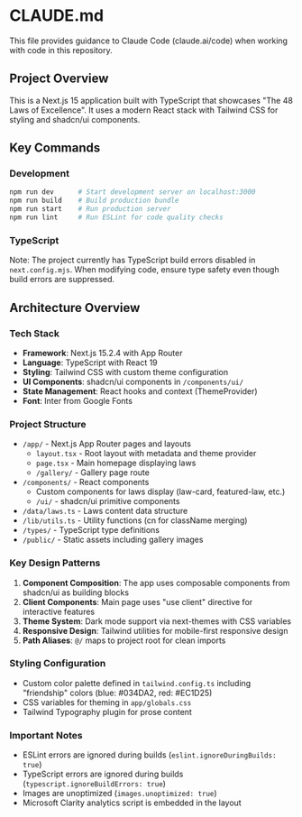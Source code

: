 # CLAUDE.md

This file provides guidance to Claude Code (claude.ai/code) when working with code in this repository.

## Project Overview

This is a Next.js 15 application built with TypeScript that showcases "The 48 Laws of Excellence". It uses a modern React stack with Tailwind CSS for styling and shadcn/ui components.

## Key Commands

### Development
```bash
npm run dev      # Start development server on localhost:3000
npm run build    # Build production bundle
npm run start    # Run production server
npm run lint     # Run ESLint for code quality checks
```

### TypeScript
Note: The project currently has TypeScript build errors disabled in `next.config.mjs`. When modifying code, ensure type safety even though build errors are suppressed.

## Architecture Overview

### Tech Stack
- **Framework**: Next.js 15.2.4 with App Router
- **Language**: TypeScript with React 19
- **Styling**: Tailwind CSS with custom theme configuration
- **UI Components**: shadcn/ui components in `/components/ui/`
- **State Management**: React hooks and context (ThemeProvider)
- **Font**: Inter from Google Fonts

### Project Structure
- `/app/` - Next.js App Router pages and layouts
  - `layout.tsx` - Root layout with metadata and theme provider
  - `page.tsx` - Main homepage displaying laws
  - `/gallery/` - Gallery page route
- `/components/` - React components
  - Custom components for laws display (law-card, featured-law, etc.)
  - `/ui/` - shadcn/ui primitive components
- `/data/laws.ts` - Laws content data structure
- `/lib/utils.ts` - Utility functions (cn for className merging)
- `/types/` - TypeScript type definitions
- `/public/` - Static assets including gallery images

### Key Design Patterns
1. **Component Composition**: The app uses composable components from shadcn/ui as building blocks
2. **Client Components**: Main page uses "use client" directive for interactive features
3. **Theme System**: Dark mode support via next-themes with CSS variables
4. **Responsive Design**: Tailwind utilities for mobile-first responsive design
5. **Path Aliases**: `@/` maps to project root for clean imports

### Styling Configuration
- Custom color palette defined in `tailwind.config.ts` including "friendship" colors (blue: #034DA2, red: #EC1D25)
- CSS variables for theming in `app/globals.css`
- Tailwind Typography plugin for prose content

### Important Notes
- ESLint errors are ignored during builds (`eslint.ignoreDuringBuilds: true`)
- TypeScript errors are ignored during builds (`typescript.ignoreBuildErrors: true`)
- Images are unoptimized (`images.unoptimized: true`)
- Microsoft Clarity analytics script is embedded in the layout